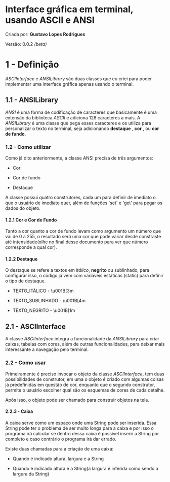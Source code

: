 # Interface gráfica em terminal, usando ASCII e ANSI

Criada por: **Gustavo Lopes Rodrigues**

Versão: 0.0.2 _(beta)_

# 1 - Definição 

_ASCIInterface_ e _ANSILibrary_ são duas classes que eu criei
para poder implementar uma interface gráfica apenas usando o terminal.

## 1.1 - ANSILibrary 

_ANSI_ é uma forma de codificação de caracteres que basicamente
é uma extensão da biblioteca _ASCII_ e adiciona 128 caracteres a 
mais. A _ANSILibrary_ é uma classe que pega esses caracteres e os
utiliza para personalizar o texto no terminal, seja adicionando
**destaque** , **cor** , ou **cor de fundo**.

### 1.2 - Como utilizar

Como já dito anteriormente, a classe ANSI precisa de três argumentos:

* Cor
  
* Cor de fundo

* Destaque

A classe possui quatro construtores, cada um para definir de imediato o que
o usuário de imediato quer, além de funções 'set' e 'get' para pegar os dados do objeto.

#### 1.2.1 Cor e Cor de Fundo

Tanto a cor quanto a cor de fundo levam como argumento um número que vai de 0 a 255, o resultado será uma cor que pode variar desde constraste até intensidade(olhe no final desse documento para ver que número corresponde
a qual cor).

#### 1.2.2 Destaque

O destaque se refere a textos em _itálico_, **negrito** ou sublinhado, para
configurar isso, o código já vem com variáveis estáticas (static) para definir o tipo de destaque.

* TEXTO_ITÁLICO    - \u001B[3m

* TEXTO_SUBLINHADO - \u001B[4m

* TEXTO_NEGRITO - \u001B[1m

## 2.1 - ASCIInterface

A classe _ASCIInterface_ integra a funcionalidade da _ANSILibrary_ para criar caixas, tabelas com cores, além de outras funcionalidades, para deixar mais interessante a navegação pelo terminal.

### 2.2 - Como usar

Primeiramente é preciso invocar o objeto da classe _ASCIInterface_, tem duas possibilidades de construtor, em uma o objeto é criado com algumas coisas já predefinidas em questão de cor, enquanto que o segundo construtor, permite o usuário escolher qual são os esquemas de cores de 
cada detalhe.

Após isso, o objeto pode ser chamado para construir objetos na tela.

#### 2.2.3 - Caixa

A caixa serve como um espaço onde uma String pode ser inserida. Essa String pode ter o problema de ser muito longa para a caixa e por isso o programa irá calcular se dentro dessa caixa é possível inserir a String por completo e caso contrário o programa irá dar errado.

Existe duas chamadas para a criação de uma caixa:

*   Quando é indicado altura, largura e a String
  
*   Quando é indicado altura e a String(a largura é inferida como sendo a largura da String)
  
  

